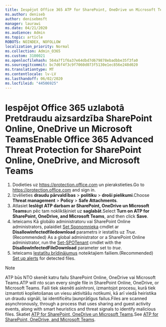 ```yaml
---
title: Iespējot Office 365 ATP for SharePoint, OneDrive un Microsoft Teams
ms.author: deniseb
author: denisebmsft
manager: laurawi
ms.date: 04/21/2020
ms.audience: Admin
ms.topic: article
ROBOTS: NOINDEX, NOFOLLOW
localization_priority: Normal
ms.collection: Admin_O365
ms.custom: 3100021
ms.openlocfilehash: 564a7f1f6a37e64dbd7d679878ebadbbe35f3fa0
ms.sourcegitcommit: bc7d6f4f3c9f7060d073f5130e1ec856e248d020
ms.translationtype: MT
ms.contentlocale: lv-LV
ms.lasthandoff: 06/02/2020
ms.locfileid: "44506925"
---
```

# <a name="enable-office-365-advanced-threat-protection-for-sharepoint-online-onedrive-and-microsoft-teams"></a><span data-ttu-id="4e4d8-102">Iespējot Office 365 uzlabotā Pretdraudu aizsardzība SharePoint Online, OneDrive un Microsoft Teams</span><span class="sxs-lookup"><span data-stu-id="4e4d8-102">Enable Office 365 Advanced Threat Protection for SharePoint Online, OneDrive, and Microsoft Teams</span></span>

1. <span data-ttu-id="4e4d8-103">Dodieties uz https://protection.office.com un pierakstieties.</span><span class="sxs-lookup"><span data-stu-id="4e4d8-103">Go to https://protection.office.com and sign in.</span></span>
2. <span data-ttu-id="4e4d8-104">Izvēlieties **draudu pārvaldības**  >  **politiku**  >  **droši pielikumi**.</span><span class="sxs-lookup"><span data-stu-id="4e4d8-104">Choose **Threat management** > **Policy** > **Safe Attachments**.</span></span>
3. <span data-ttu-id="4e4d8-105">Atlasiet **Ieslēgt ATP darbam ar SharePoint, OneDrive un Microsoft Teams**un pēc tam noklikšķiniet uz **saglabāt**.</span><span class="sxs-lookup"><span data-stu-id="4e4d8-105">Select **Turn on ATP for SharePoint, OneDrive, and Microsoft Teams**, and then click **Save**.</span></span>
4. <span data-ttu-id="4e4d8-106">Ieteicams Kā globālo administratoru vai SharePoint Online administrators, palaidiet [Set Sponomnieka](https://docs.microsoft.com/powershell/module/sharepoint-online/Set-SPOTenant?view=sharepoint-ps) cmdlet ar **Disallowinfectedfiledownload** parametrs ir iestatīts uz *True*.</span><span class="sxs-lookup"><span data-stu-id="4e4d8-106">(Recommended) As a global administrator or a SharePoint Online administrator, run the [Set-SPOTenant](https://docs.microsoft.com/powershell/module/sharepoint-online/Set-SPOTenant?view=sharepoint-ps) cmdlet with the **DisallowInfectedFileDownload** parameter set to *true*.</span></span>
5. <span data-ttu-id="4e4d8-107">Ieteicams [Iestatītu brīdinājumus](https://docs.microsoft.com/microsoft-365/security/office-365-security/turn-on-atp-for-spo-odb-and-teams#set-up-alerts-for-detected-files) noteiktajiem failiem.</span><span class="sxs-lookup"><span data-stu-id="4e4d8-107">(Recommended) [Set up alerts](https://docs.microsoft.com/microsoft-365/security/office-365-security/turn-on-atp-for-spo-odb-and-teams#set-up-alerts-for-detected-files) for detected files.</span></span>

> [!NOTE]
> <span data-ttu-id="4e4d8-108">ATP būs NTO skenēt katru failu SharePoint Online, OneDrive vai Microsoft Teams.</span><span class="sxs-lookup"><span data-stu-id="4e4d8-108">ATP will nto scan every single file in SharePoint Online, OneDrive, or Microsoft Teams.</span></span> <span data-ttu-id="4e4d8-109">Faili tiek skenēti asinhroni, izmantojot procesu, kurā tiek izmantoti koplietošanas un viesu aktivitāšu notikumi, kā arī viedā heiristika un draudu signāli, lai identificētu ļaunprātīgus failus.</span><span class="sxs-lookup"><span data-stu-id="4e4d8-109">Files are scanned asynchronously, through a process that uses sharing and guest activity events, along with smart heuristics and threat signals to identify malicious files.</span></span> <span data-ttu-id="4e4d8-110">Skatiet [ATP for SharePoint, OneDrive un Microsoft Teams](https://docs.microsoft.com/microsoft-365/security/office-365-security/atp-for-spo-odb-and-teams).</span><span class="sxs-lookup"><span data-stu-id="4e4d8-110">See [ATP for SharePoint, OneDrive, and Microsoft Teams](https://docs.microsoft.com/microsoft-365/security/office-365-security/atp-for-spo-odb-and-teams).</span></span>